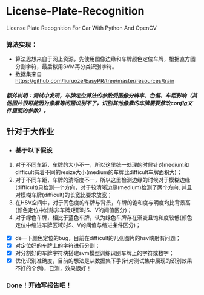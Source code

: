 # License-Plate-Recognition
License Plate Recognition For Car With Python And OpenCV

### 算法实现：
* 算法思想来自于网上资源，先使用图像边缘和车牌颜色定位车牌，根据直方图分割字符，最后拟用SVM再分类识别字符。  
* 数据集来自 https://github.com/liuruoze/EasyPR/tree/master/resources/train

##### 额外说明：测试中发现，车牌定位算法的参数受图像分辨率、色偏、车距影响（其他图片很可能因为像素等问题识别不了，识别其他像素的车牌需要修改config文件里面的参数）。
## 针对于大作业

- ### 基于以下假设

1. 对于不同车距，车牌的大小不一，所以这里统一处理的时候针对medium和difficult有着不同的resize大小(medium的车牌比difficult车牌面积大)；
2. 对于不同车距，车牌的清晰度不一，所以这里检测边缘的时候对于模糊边缘(difficult)只检测一个方向，对于较清晰边缘(medium)检测了两个方向, 并且对模糊车牌(difficult)的长宽比要求放宽；
3. 在HSV空间中，对于同色度的车牌与背景，车牌的饱和度与明度均比背景高(颜色定位中滤除非车牌矩形时S、V的阈值区分)；
4. 对于绿色车牌，相比于蓝色车牌，认为绿色车牌存在渐变且饱和度较低(颜色定位中缩进车牌区域时S、V的阈值与缩进条件区分)；

- [x] de一下颜色定位的bug，目前在difficult的几张图片的hsv映射有问题；
- [x] 对定位好的车牌上的字符进行分割；
- [x] 对分割好的车牌字符块搭建svm模型训练识别车牌上的字符或数字；
- [x] 优化识别准确度，目前的想法是从数据集下手(针对测试集中展现的识别效果不好的个例)，已测，效果很好！

### Done！开始写报告吧！
